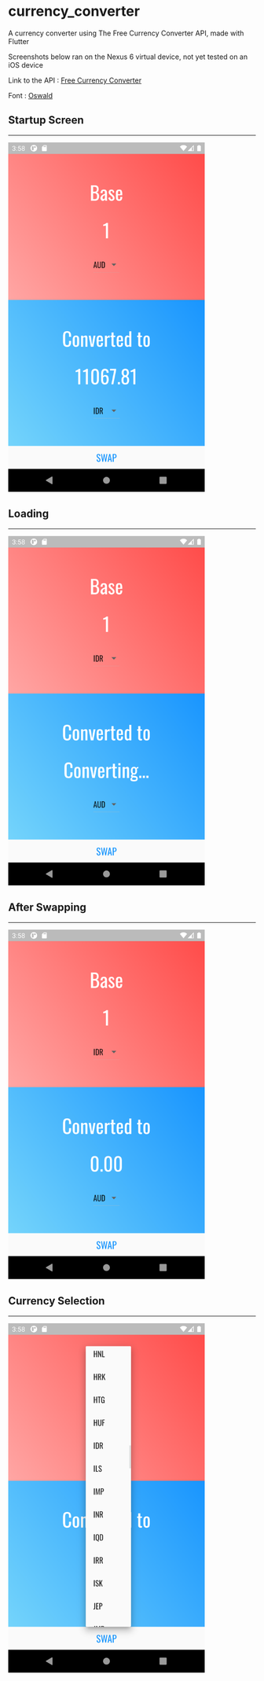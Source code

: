 # currency_converter

A currency converter using The Free Currency Converter API, made with Flutter

Screenshots below ran on the Nexus 6 virtual device, not yet tested on an iOS device

Link to the API : <a href="https://free.currencyconverterapi.com/">Free Currency Converter</a>

Font : <a href="https://fonts.google.com/specimen/Oswald?query=oswald">Oswald</a>

<h2>Startup Screen</h2>
<hr>
<img src="screenshots/img1.png" alt="1" width="400" />
<br>
<h2>Loading</h2>
<hr>
<img src="screenshots/img2.png" alt="2" width="400" />
<br>
<h2>After Swapping</h2>
<hr>
<img src="screenshots/img3.png" alt="3" width="400" />
<br>
<h2>Currency Selection</h2>
<hr>
<img src="screenshots/img4.png" alt="4" width="400" />
